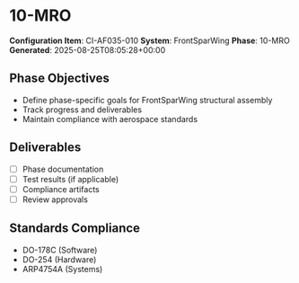 # 10-MRO

**Configuration Item**: CI-AF035-010
**System**: FrontSparWing
**Phase**: 10-MRO
**Generated**: 2025-08-25T08:05:28+00:00

## Phase Objectives
- Define phase-specific goals for FrontSparWing structural assembly
- Track progress and deliverables
- Maintain compliance with aerospace standards

## Deliverables
- [ ] Phase documentation
- [ ] Test results (if applicable)
- [ ] Compliance artifacts
- [ ] Review approvals

## Standards Compliance
- DO-178C (Software)
- DO-254 (Hardware)
- ARP4754A (Systems)

